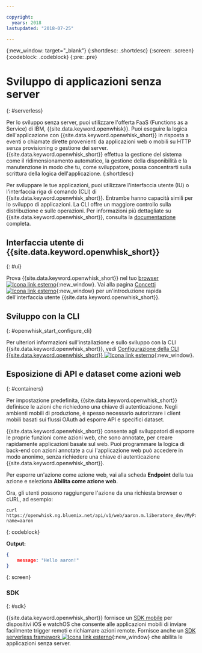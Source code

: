 ```yaml
---

copyright:
  years: 2018
lastupdated: "2018-07-25"

---
```

{:new_window: target="_blank"}
{:shortdesc: .shortdesc}
{:screen: .screen}
{:codeblock: .codeblock}
{:pre: .pre}

# Sviluppo di applicazioni senza server
{: #serverless}

Per lo sviluppo senza server, puoi utilizzare l'offerta FaaS (Functions as a Service) di IBM, {{site.data.keyword.openwhisk}}. Puoi eseguire la logica dell'applicazione con {{site.data.keyword.openwhisk_short}} in risposta a eventi o chiamate dirette provenienti da applicazioni web o mobili su HTTP senza provisioning o gestione dei server. {{site.data.keyword.openwhisk_short}} effettua la gestione del sistema come il ridimensionamento automatico, la gestione della disponibilità e la manutenzione in modo che tu, come sviluppatore, possa concentrarti sulla scrittura della logica dell'applicazione.
{:shortdesc}

Per sviluppare le tue applicazioni, puoi utilizzare l'interfaccia utente (IU) o l'interfaccia riga di comando (CLI) di {{site.data.keyword.openwhisk_short}}. Entrambe hanno capacità simili per lo sviluppo di applicazioni. La CLI offre un maggiore controllo sulla distribuzione e sulle operazioni. Per informazioni più dettagliate su {{site.data.keyword.openwhisk_short}}, consulta la [documentazione](/docs/openwhisk/index.html) completa.

## Interfaccia utente di {{site.data.keyword.openwhisk_short}}
{: #ui}

Prova {{site.data.keyword.openwhisk_short}} nel tuo [browser ![Icona link esterno](../../icons/launch-glyph.svg "Icona link esterno")](https://console.{DomainName}/openwhisk/actions){:new_window}. Vai alla pagina [Concetti ![Icona link esterno](../../icons/launch-glyph.svg "Icona link esterno")](https://console.{DomainName}/openwhisk/learn){:new_window} per un'introduzione rapida dell'interfaccia utente {{site.data.keyword.openwhisk_short}}.

## Sviluppo con la CLI
{: #openwhisk_start_configure_cli}

Per ulteriori informazioni sull'installazione e sullo sviluppo con la CLI {{site.data.keyword.openwhisk_short}}, vedi [Configurazione della CLI {{site.data.keyword.openwhisk_short}} ![Icona link esterno](../../icons/launch-glyph.svg "Icona link esterno")](https://console.{DomainName}/openwhisk/cli){:new_window}.

## Esposizione di API e dataset come azioni web
{: #containers}

Per impostazione predefinita, {{site.data.keyword.openwhisk_short}} definisce le azioni che richiedono una chiave di autenticazione. Negli ambienti mobili di produzione, è spesso necessario autorizzare i client mobili basati sui flussi OAuth ad esporre API e specifici dataset.

{{site.data.keyword.openwhisk_short}} consente agli sviluppatori di esporre le proprie funzioni come azioni web, che sono annotate, per creare rapidamente applicazioni basate sul web. Puoi programmare la logica di back-end con azioni annotate a cui l'applicazione web può accedere in modo anonimo, senza richiedere una chiave di autenticazione {{site.data.keyword.openwhisk_short}}.

Per esporre un'azione come azione web, vai alla scheda **Endpoint** della tua azione e seleziona **Abilita come azione web**.

Ora, gli utenti possono raggiungere l'azione da una richiesta browser o cURL, ad esempio:

```
curl https://openwhisk.ng.bluemix.net/api/v1/web/aaron.m.liberatore_dev/MyPackage/helloWorld.json?name=aaron
```
{: codeblock}

**Output:**

```json
{
    message: "Hello aaron!"
}
```
{: screen}

### SDK
{: #sdk}

{{site.data.keyword.openwhisk_short}} fornisce un [SDK mobile](/docs/openwhisk/openwhisk_mobile_sdk.html#mobile-sdk) per dispositivi iOS e watchOS che consente alle applicazioni mobili di inviare facilmente trigger remoti e richiamare azioni remote. Fornisce anche un [SDK serverless framework ![Icona link esterno](../../icons/launch-glyph.svg "Icona link esterno")](/docs/openwhisk/openwhisk_goserverless.html){:new_window} che abilita le applicazioni senza server.
